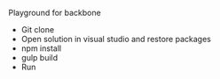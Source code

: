 Playground for backbone

* Git clone
* Open solution in visual studio and restore packages
* npm install
* gulp build
* Run

